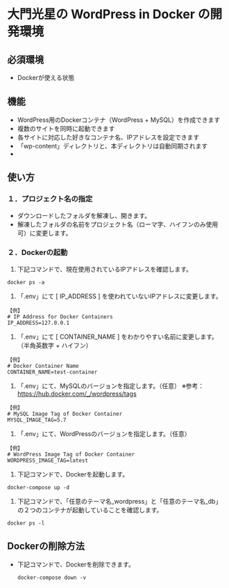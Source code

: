 # 大門光星の WordPress in Docker の開発環境

## 必須環境
- Dockerが使える状態

## 機能
- WordPress用のDockerコンテナ（WordPress + MySQL）を作成できます
- 複数のサイトを同時に起動できます
- 各サイトに対応した好きなコンテナ名、IPアドレスを設定できます
- 「wp-content」ディレクトリと、本ディレクトリは自動同期されます
-

## 使い方
### １．プロジェクト名の指定
- ダウンロードしたフォルダを解凍し、開きます。
- 解凍したフォルダの名前をプロジェクト名（ローマ字、ハイフンのみ使用可）に変更します。

### ２．Dockerの起動
1. 下記コマンドで、現在使用されているIPアドレスを確認します。
```
docker ps -a
```

1. 「.env」にて [ IP_ADDRESS ] を使われていないIPアドレスに変更します。
```
【例】
# IP Address for Docker Containers
IP_ADDRESS=127.0.0.1
```

1. 「.env」にて [ CONTAINER_NAME ] をわかりやすい名前に変更します。（半角英数字 + ハイフン）
```
【例】
# Docker Container Name
CONTAINER_NAME=test-container
```

1. 「.env」にて、MySQLのバージョンを指定します。（任意）
  ※参考： https://hub.docker.com/_/wordpress/tags
```
【例】
# MySQL Image Tag of Docker Container
MYSQL_IMAGE_TAG=5.7
```

1. 「.env」にて、WordPressのバージョンを指定します。（任意）
```
【例】
# WordPress Image Tag of Docker Container
WORDPRESS_IMAGE_TAG=latest
```

1. 下記コマンドで、Dockerを起動します。
  ```
  docker-compose up -d
  ```
1. 下記コマンドで、「任意のテーマ名_wordpress」と「任意のテーマ名_db」の２つのコンテナが起動していることを確認します。
  ```
  docker ps -l
  ```

## Dockerの削除方法
- 下記コマンドで、Dockerを削除できます。
  ```
  docker-compose down -v
  ```